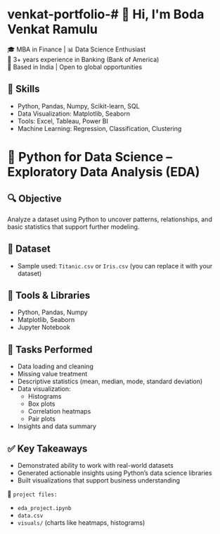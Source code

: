 # venkat-portfolio-# 👋 Hi, I'm Boda Venkat Ramulu

🎓 MBA in Finance | 📊 Data Science Enthusiast  
💼 3+ years experience in Banking (Bank of America)  
📍 Based in India | Open to global opportunities  

## 🔧 Skills
- Python, Pandas, Numpy, Scikit-learn, SQL  
- Data Visualization: Matplotlib, Seaborn  
- Tools: Excel, Tableau, Power BI  
- Machine Learning: Regression, Classification, Clustering  

# 🐍 Python for Data Science – Exploratory Data Analysis (EDA)

## 🔍 Objective
Analyze a dataset using Python to uncover patterns, relationships, and basic statistics that support further modeling.

## 📁 Dataset
- Sample used: `Titanic.csv` or `Iris.csv` (you can replace it with your dataset)

## 🧰 Tools & Libraries
- Python, Pandas, Numpy
- Matplotlib, Seaborn
- Jupyter Notebook

## 🧠 Tasks Performed
- Data loading and cleaning
- Missing value treatment
- Descriptive statistics (mean, median, mode, standard deviation)
- Data visualization:
  - Histograms
  - Box plots
  - Correlation heatmaps
  - Pair plots
- Insights and data summary

## ✅ Key Takeaways
- Demonstrated ability to work with real-world datasets
- Generated actionable insights using Python’s data science libraries
- Built visualizations that support business understanding

📁 `project files:`  
- `eda_project.ipynb`  
- `data.csv`  
- `visuals/` (charts like heatmaps, histograms)
